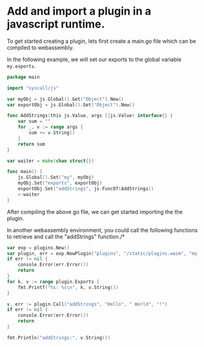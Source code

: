 # Add and import a plugin in a javascript runtime.

To get started creating a plugin, lets first create a main.go file which can be compiled to webassembly.

In the following example, we will set our exports to the global variable `my.exports`.

```go
package main

import "syscall/js"

var myObj = js.Global().Get("Object").New()
var exportObj = js.Global().Get("Object").New()

func AddStrings(this js.Value, args []js.Value) interface{} {
	var sum = ""
	for _, v := range args {
		sum += v.String()
	}
	return sum
}

var waiter = make(chan struct{})

func main() {
	js.Global().Set("my", myObj)
	myObj.Set("exports", exportObj)
	exportObj.Set("addStrings", js.FuncOf(AddStrings))
	<-waiter
}

```

After compiling the above go file, we can get started importing the the plugin.

In another webassembly environment, you could call the following functions to retrieve and call the "addStrings" function./*

```go
var exp = plugins.New()
var plugin, err = exp.NewPlugin("plugins", "/static/plugins.wasm", "my.exports", plugins.F_IMPORT_FROM_GLOBAL)
if err != nil {
	console.Error(err.Error())
	return
}
for k, v := range plugin.Exports {
	fmt.Printf("%s: %s\n", k, v.String())
}

v, err := plugin.Call("addStrings", "Hello", " World", "!")
if err != nil {
	console.Error(err.Error())
	return
}

fmt.Println("addStrings:", v.String())
```
